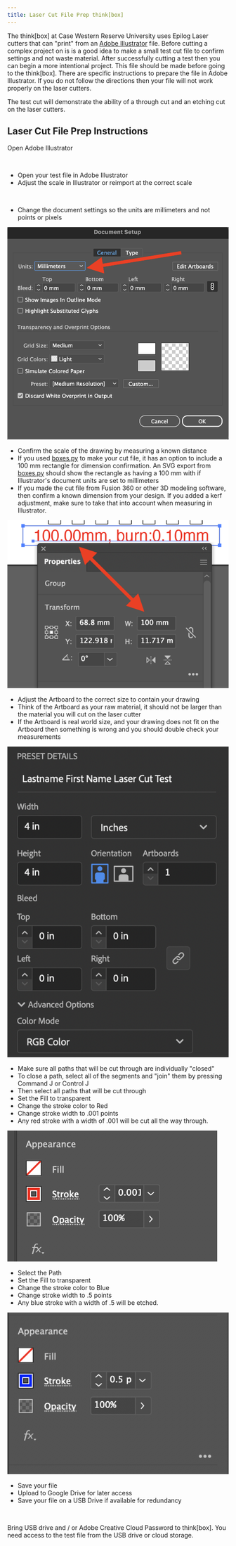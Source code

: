 ```yaml
---
title: Laser Cut File Prep think[box]
---
```


The think\[box\] at Case Western Reserve University uses Epilog Laser cutters that can "print" from an [Adobe Illustrator](../../software/adobe-illustrator/illustrator.md) file. Before cutting a complex project on is is a good idea to make a small test cut file to confirm settings and not waste material. After successfully cutting a test then you can begin a more intentional project. This file should be made before going to the think[box]. There are specific instructions to prepare the file in Adobe Illustrator. If you do not follow the directions then your file will not work properly on the laser cutters.

The test cut will demonstrate the ability of a through cut and an etching cut on the laser cutters.

## Laser Cut File Prep Instructions

<div class="two-column-instructions-grid">

Open Adobe Illustrator

&nbsp;

- Open your test file in Adobe Illustrator
- Adjust the scale in Illustrator or reimport at the correct scale

&nbsp;

- Change the document settings so the units are millimeters and not points or pixels

[![Illustrator Document Settings Units to millimeters](./attachments/2024-02-01-document-setup-ilustrator-millimeters.png)](./attachments/2024-02-01-document-setup-ilustrator-millimeters.png)

- Confirm the scale of the drawing by measuring a known distance
- If you used [boxes.py](https://www.festi.info/boxes.py/) to make your cut file, it has an option to include a 100 mm rectangle for dimension confirmation. An SVG export from [boxes.py](https://www.festi.info/boxes.py/) should show the rectangle as having a 100 mm with if Illustrator's document units are set to millimeters
- If you made the cut file from Fusion 360 or other 3D modeling software, then confirm a known dimension from your design. If you added a kerf adjustment, make sure to take that into account when measuring in Illustrator.

[![Confirm the scale of a known distance or dimension](./attachments/2024-02-01-confirm-known-dimensions-illustrator.png)](./attachments/2024-02-01-confirm-known-dimensions-illustrator.png)

- Adjust the Artboard to the correct size to contain your drawing
- Think of the Artboard as your raw material, it should not be larger than the material you will cut on the laser cutter
- If the Artboard is real world size, and your drawing does not fit on the Artboard then something is wrong and you should double check your measurements

![Illustrator Artboard Settings](attachments/artboard-settings.png "Illustrator Artboard Settings")

- Make sure all paths that will be cut through are individually "closed"
- To close a path, select all of the segments and "join" them by pressing Command J or Control J
- Then select all paths that will be cut through
- Set the Fill to transparent
- Change the stroke color to Red
- Change stroke width to .001 points
- Any red stroke with a width of .001 will be cut all the way through.

![Change Stroke Color](attachments/red-stroke.png "Change Stroke Color")

- Select the Path
- Set the Fill to transparent
- Change the stroke color to Blue
- Change stroke width to .5 points
- Any blue stroke with a width of .5 will be etched.

![Change Stroke Color to Blue](attachments/blue-stroke.png "Change Stroke Color to Blue")

- Save your file
- Upload to Google Drive for later access
- Save your file on a USB Drive if available for redundancy

&nbsp;

Bring USB drive and / or Adobe Creative Cloud Password to think[box]. You need access to the test file from the USB drive or cloud storage.

&nbsp;

</div>
